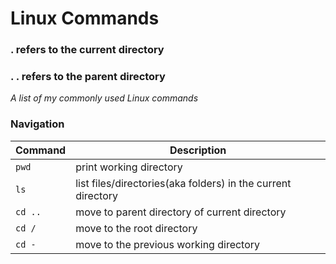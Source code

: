 Linux Commands
============
### . refers to the current directory
### . . refers to the parent directory
 
_A list of my commonly used Linux commands_
### Navigation
| Command | Description |
| ------- | ----------- |
| `pwd` | print working directory |
| `ls` |  list files/directories(aka folders) in the current directory|
| `cd ..` |  move to parent directory of current directory
| `cd /` | move to the root directory
| `cd -` | move to the previous working directory